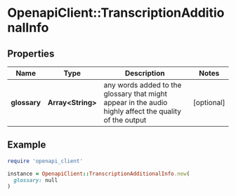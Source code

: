 # OpenapiClient::TranscriptionAdditionalInfo

## Properties

| Name | Type | Description | Notes |
| ---- | ---- | ----------- | ----- |
| **glossary** | **Array&lt;String&gt;** | any words added to the glossary that might appear in the audio highly affect the quality of the output | [optional] |

## Example

```ruby
require 'openapi_client'

instance = OpenapiClient::TranscriptionAdditionalInfo.new(
  glossary: null
)
```


